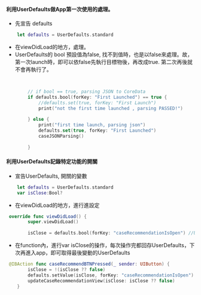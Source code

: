 #### 利用UserDefaults做App第一次使用的處理。

- 先宣告 defaults

```Swift
    let defaults = UserDefaults.standard

```
- 在viewDidLoad的地方，處理。
- UserDefaults的 bool 預設值為false, 找不到值時，也是以false來處理。故，第一次launch時，即可以依false先執行目標物後，再改成true. 第二次再後就不會再執行了。

```Swift

        
        // if bool == true, parsing JSON to CoreData
        if defaults.bool(forKey: "First Launched") == true {
            //defaults.set(true, forKey: "First Launch")
            print("not the first time launched , parsing PASSED!")
            
        } else {
            print("first time launch, parsing json")
            defaults.set(true, forKey: "First Launched")
            caseJSONParsing()
            
        }

```


#### 利用UserDefaults記錄特定功能的開關
- 宣告UserDefaults, 開關的變數
```Swift
    let defaults = UserDefaults.standard
    var isClose:Bool?
```
- 在viewDidLoad的地方，進行進設定
```Swift
 override func viewDidLoad() {
        super.viewDidLoad()
        
        isClose = defaults.bool(forKey: "caseRecommendationIsOpen") //UserDefaults的bool的預設值是false
```
- 在function內，進行var isClose的操作，每次操作完都回存UserDefaults，下次再進入app，即可取得最後變動的UserDefaults

```Swift
 @IBAction func caseRecommendBTNPressed(_ sender: UIButton) {
        isClose = !(isClose ?? false)
        defaults.setValue(isClose, forKey: "caseRecommendationIsOpen")
        updateCaseRecommendationView(isClose: isClose ?? false)
    }
```
